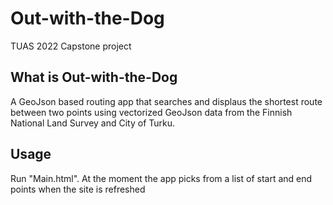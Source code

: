 # Out-with-the-Dog
TUAS 2022 Capstone project
## What is Out-with-the-Dog
A GeoJson based routing app that searches and displaus the shortest route between two points using vectorized GeoJson data from the Finnish National Land Survey and City of Turku.
## Usage
Run "Main.html". At the moment the app picks from a list of start and end points when the site is refreshed
